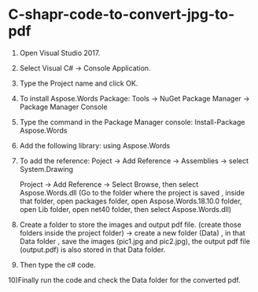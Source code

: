 # C-shapr-code-to-convert-jpg-to-pdf

1) Open Visual Studio 2017.

2) Select Visual C# -> Console Application.

3) Type the Project name and click OK.

4) To install Aspose.Words Package:
      Tools -> NuGet Package Manager -> Package Manager Console
      
5) Type the command in the Package Manager console: 
      Install-Package Aspose.Words
      
6) Add the following library:
      using Aspose.Words
   
7) To add the reference:
    Poject -> Add Reference -> Assemblies -> select System.Drawing
    
    Project -> Add Reference -> Select Browse, then select Aspose.Words.dll (Go to the folder where the project is saved , 
    inside that folder, open packages folder, open Aspose.Words.18.10.0 folder, open Lib folder, open net40 folder, 
    then select Aspose.Words.dll)
    
8) Create a folder to store the images and output pdf file. (create those folders inside the project folder) -> create a new folder (Data)    , in that Data folder , save the images (pic1.jpg and pic2.jpg), the output pdf file (output.pdf) is also stored in that Data folder.

9) Then type the c# code.

10)Finally run the code and check the Data folder for the converted pdf.
    
